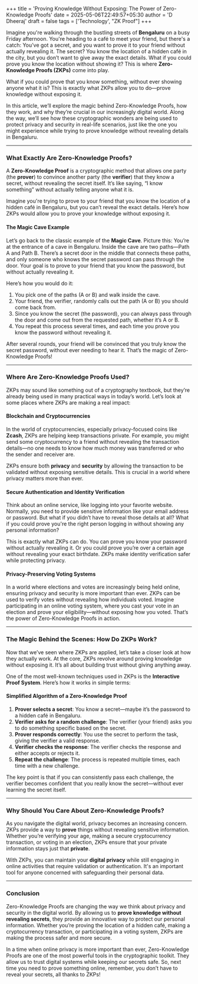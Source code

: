 +++
title = 'Proving Knowledge Without Exposing: The Power of Zero-Knowledge Proofs'
date = 2025-05-06T22:49:57+05:30
author = 'D Dheeraj'
draft = false
tags = ['Technology', "ZK Proof"]
+++

Imagine you're walking through the bustling streets of **Bengaluru** on a busy Friday afternoon. You're heading to a café to meet your friend, but there's a catch: You’ve got a secret, and you want to prove it to your friend without actually revealing it. The secret? You know the location of a hidden café in the city, but you don’t want to give away the exact details. What if you could prove you know the location without showing it? This is where **Zero-Knowledge Proofs (ZKPs)** come into play.

What if you could prove that you know something, without ever showing anyone what it is? This is exactly what ZKPs allow you to do—prove knowledge without exposing it.

In this article, we’ll explore the magic behind Zero-Knowledge Proofs, how they work, and why they’re crucial in our increasingly digital world. Along the way, we’ll see how these cryptographic wonders are being used to protect privacy and security in real-life scenarios, just like the one you might experience while trying to prove knowledge without revealing details in Bengaluru.

---

### What Exactly Are Zero-Knowledge Proofs?

A **Zero-Knowledge Proof** is a cryptographic method that allows one party (the **prover**) to convince another party (the **verifier**) that they know a secret, without revealing the secret itself. It’s like saying, “I know something” without actually telling anyone what it is.

Imagine you're trying to prove to your friend that you know the location of a hidden café in Bengaluru, but you can’t reveal the exact details. Here’s how ZKPs would allow you to prove your knowledge without exposing it.

#### The Magic Cave Example

Let’s go back to the classic example of the **Magic Cave**. Picture this: You’re at the entrance of a cave in Bengaluru. Inside the cave are two paths—Path A and Path B. There’s a secret door in the middle that connects these paths, and only someone who knows the secret password can pass through the door. Your goal is to prove to your friend that you know the password, but without actually revealing it.

Here’s how you would do it:

1. You pick one of the paths (A or B) and walk inside the cave.
2. Your friend, the verifier, randomly calls out the path (A or B) you should come back from.
3. Since you know the secret (the password), you can always pass through the door and come out from the requested path, whether it’s A or B.
4. You repeat this process several times, and each time you prove you know the password without revealing it.

After several rounds, your friend will be convinced that you truly know the secret password, without ever needing to hear it. That’s the magic of Zero-Knowledge Proofs!

---

### Where Are Zero-Knowledge Proofs Used?

ZKPs may sound like something out of a cryptography textbook, but they’re already being used in many practical ways in today’s world. Let’s look at some places where ZKPs are making a real impact:

#### Blockchain and Cryptocurrencies

In the world of cryptocurrencies, especially privacy-focused coins like **Zcash**, ZKPs are helping keep transactions private. For example, you might send some cryptocurrency to a friend without revealing the transaction details—no one needs to know how much money was transferred or who the sender and receiver are.

ZKPs ensure both **privacy** and **security** by allowing the transaction to be validated without exposing sensitive details. This is crucial in a world where privacy matters more than ever.

#### Secure Authentication and Identity Verification

Think about an online service, like logging into your favorite website. Normally, you need to provide sensitive information like your email address or password. But what if you didn’t have to reveal those details at all? What if you could prove you're the right person logging in without showing any personal information?

This is exactly what ZKPs can do. You can prove you know your password without actually revealing it. Or you could prove you’re over a certain age without revealing your exact birthdate. ZKPs make identity verification safer while protecting privacy.

#### Privacy-Preserving Voting Systems

In a world where elections and votes are increasingly being held online, ensuring privacy and security is more important than ever. ZKPs can be used to verify votes without revealing how individuals voted. Imagine participating in an online voting system, where you cast your vote in an election and prove your eligibility—without exposing how you voted. That’s the power of Zero-Knowledge Proofs in action.

---

### The Magic Behind the Scenes: How Do ZKPs Work?

Now that we’ve seen where ZKPs are applied, let’s take a closer look at how they actually work. At the core, ZKPs revolve around proving knowledge without exposing it. It’s all about building trust without giving anything away.

One of the most well-known techniques used in ZKPs is the **Interactive Proof System**. Here’s how it works in simple terms:

#### Simplified Algorithm of a Zero-Knowledge Proof

1. **Prover selects a secret**: You know a secret—maybe it’s the password to a hidden café in Bengaluru.
2. **Verifier asks for a random challenge**: The verifier (your friend) asks you to do something specific based on the secret.
3. **Prover responds correctly**: You use the secret to perform the task, giving the verifier a valid response.
4. **Verifier checks the response**: The verifier checks the response and either accepts or rejects it.
5. **Repeat the challenge**: The process is repeated multiple times, each time with a new challenge.

The key point is that if you can consistently pass each challenge, the verifier becomes confident that you really know the secret—without ever learning the secret itself.

---

### Why Should You Care About Zero-Knowledge Proofs?

As you navigate the digital world, privacy becomes an increasing concern. ZKPs provide a way to **prove** things without revealing sensitive information. Whether you’re verifying your age, making a secure cryptocurrency transaction, or voting in an election, ZKPs ensure that your private information stays just that **private**.

With ZKPs, you can maintain your **digital privacy** while still engaging in online activities that require validation or authentication. It's an important tool for anyone concerned with safeguarding their personal data.

---

### Conclusion

Zero-Knowledge Proofs are changing the way we think about privacy and security in the digital world. By allowing us to **prove knowledge without revealing secrets**, they provide an innovative way to protect our personal information. Whether you’re proving the location of a hidden café, making a cryptocurrency transaction, or participating in a voting system, ZKPs are making the process safer and more secure.

In a time when online privacy is more important than ever, Zero-Knowledge Proofs are one of the most powerful tools in the cryptographic toolkit. They allow us to trust digital systems while keeping our secrets safe. So, next time you need to prove something online, remember, you don’t have to reveal your secrets, all thanks to ZKPs!
